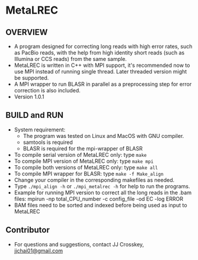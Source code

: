 # MetaLREC

## OVERVIEW
* A program designed for correcting long reads with high error rates, such as PacBio reads, with the help from high identity short reads (such as Illumina or CCS reads) from the same sample.
* MetaLREC is written in C++ with MPI support, it's recommended now to use MPI instead of running single thread. Later threaded version might be supported.
* A MPI wrapper to run BLASR in parallel as a preprocessing step for error correction is also included.
* Version 1.0.1

## BUILD and RUN
- System requirement: 
    - The program was tested on Linux and MacOS with GNU compiler.
    - samtools is required
    - BLASR is required for the mpi-wrapper of BLASR
- To compile serial version of MetaLREC only:
	type `make`
- To compile MPI version of MetaLREC only:
	type `make mpi`
- To compile both versions of MetaLREC only:
	type `make all`
- To compile MPI wrapper for BLASR:
	type `make -f Make_align`
- Change your compiler in the corresponding makefiles as needed.
- Type `./mpi_align -h` or `./mpi_metalrec -h` for help to run the programs.
- Example for running MPI version to correct all the long reads in the .bam files:
	mpirun -np total_CPU_number -c config_file -od EC -log ERROR
- BAM files need to be sorted and indexed before being used as input to MetaLREC

## Contributor 
* For questions and suggestions, contact JJ Crosskey, jjchai01@gmail.com
